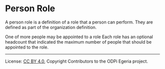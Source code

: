 <!-- SPDX-License-Identifier: CC-BY-4.0 -->
<!-- Copyright Contributors to the ODPi Egeria project. -->

# Person Role

A person role is a definition of a role that a person can perform.
They are defined as part of the organization definition.

One of more people may be appointed to a role 
Each role has an optional headcount that indicated the maximum
number of people that should be appointed to the role.


----
License: [CC BY 4.0](https://creativecommons.org/licenses/by/4.0/),
Copyright Contributors to the ODPi Egeria project.